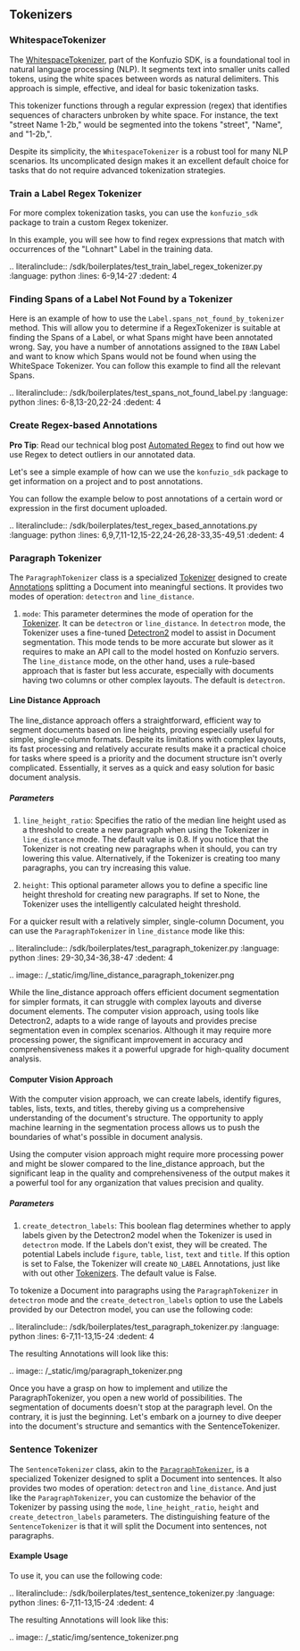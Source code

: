 ## Tokenizers

### WhitespaceTokenizer

The [WhitespaceTokenizer](https://dev.konfuzio.com/sdk/sourcecode.html#konfuzio_sdk.tokenizer.regex.WhitespaceTokenizer), 
part of the Konfuzio SDK, is a foundational tool in natural language processing (NLP). It segments text into smaller 
units called tokens, using the white spaces between words as natural delimiters. This approach is simple, effective, and 
ideal for basic tokenization tasks.

This tokenizer functions through a regular expression (regex) that identifies sequences of characters unbroken by white 
space. For instance, the text "street Name 1-2b," would be segmented into the tokens "street", "Name", and "1-2b,".

Despite its simplicity, the `WhitespaceTokenizer` is a robust tool for many NLP scenarios. Its uncomplicated design makes 
it an excellent default choice for tasks that do not require advanced tokenization strategies.

### Train a Label Regex Tokenizer

For more complex tokenization tasks, you can use the `konfuzio_sdk` package to train a custom Regex tokenizer.

In this example, you will see how to find regex expressions that match with occurrences of the "Lohnart" Label in the 
training data. 

.. literalinclude:: /sdk/boilerplates/test_train_label_regex_tokenizer.py
   :language: python
   :lines: 6-9,14-27
   :dedent: 4

### Finding Spans of a Label Not Found by a Tokenizer

Here is an example of how to use the `Label.spans_not_found_by_tokenizer` method. This will allow you to determine if a RegexTokenizer is suitable at finding the Spans of a Label, or what Spans might have been annotated wrong. Say, you have a number of annotations assigned to the `IBAN` Label and want to know which Spans would not be found when using the WhiteSpace Tokenizer. You can follow this example to find all the relevant Spans.

.. literalinclude:: /sdk/boilerplates/test_spans_not_found_label.py
   :language: python
   :lines: 6-8,13-20,22-24
   :dedent: 4

### Create Regex-based Annotations

**Pro Tip**: Read our technical blog post [Automated Regex](https://helm-nagel.com/Automated-Regex-Generation-based-on-examples) to find out how we use Regex to detect outliers in our annotated data.

Let's see a simple example of how can we use the `konfuzio_sdk` package to get information on a project and to post annotations.

You can follow the example below to post annotations of a certain word or expression in the first document uploaded.

.. literalinclude:: /sdk/boilerplates/test_regex_based_annotations.py
   :language: python
   :lines: 6,9,7,11-12,15-22,24-26,28-33,35-49,51
   :dedent: 4

### Paragraph Tokenizer

The `ParagraphTokenizer` class is a specialized [Tokenizer](https://dev.konfuzio.com/sdk/sourcecode.html#tokenizers) 
designed to create [Annotations](https://dev.konfuzio.com/sdk/sourcecode.html#annotation) splitting a Document into 
meaningful sections. It provides two modes of operation: `detectron` and `line_distance`.

1. `mode`: This parameter determines the mode of operation for the 
[Tokenizer](https://dev.konfuzio.com/sdk/sourcecode.html#tokenizers). It can be `detectron` or `line_distance`. 
In `detectron` mode, the Tokenizer uses a fine-tuned [Detectron2](https://github.com/facebookresearch/detectron2) model 
to assist in Document segmentation. This mode tends to be more accurate but slower as it requires to make an API call to 
the model hosted on Konfuzio servers. The `line_distance` mode, on the other hand, uses a rule-based approach that is 
faster but less accurate, especially with documents having two columns or other complex layouts. The default is 
`detectron`.

#### Line Distance Approach

The line_distance approach offers a straightforward, efficient way to segment documents based on line heights, proving 
especially useful for simple, single-column formats. Despite its limitations with complex layouts, its fast processing 
and relatively accurate results make it a practical choice for tasks where speed is a priority and the document 
structure isn't overly complicated. Essentially, it serves as a quick and easy solution for basic document analysis.

##### Parameters

1. `line_height_ratio`: Specifies the ratio of the median line height used as a threshold to create a new paragraph when 
using the Tokenizer in `line_distance` mode. The default value is 0.8. If you notice that the Tokenizer is not creating 
new paragraphs when it should, you can try lowering this value. Alternatively, if the Tokenizer is creating too many 
paragraphs, you can try increasing this value.

2. `height`: This optional parameter allows you to define a specific line height threshold for creating new paragraphs. 
If set to None, the Tokenizer uses the intelligently calculated height threshold.

For a quicker result with a relatively simpler, single-column Document, you can use the `ParagraphTokenizer` in 
`line_distance` mode like this:

.. literalinclude:: /sdk/boilerplates/test_paragraph_tokenizer.py
   :language: python
   :lines: 29-30,34-36,38-47
   :dedent: 4

.. image:: /_static/img/line_distance_paragraph_tokenizer.png

While the line_distance approach offers efficient document segmentation for simpler formats, it can struggle with complex 
layouts and diverse document elements. The computer vision approach, using tools like Detectron2, adapts to a wide range 
of layouts and provides precise segmentation even in complex scenarios. Although it may require more processing power, 
the significant improvement in accuracy and comprehensiveness makes it a powerful upgrade for high-quality document analysis.

#### Computer Vision Approach

With the computer vision approach, we can create labels, identify figures, tables, lists, texts, and titles, thereby giving 
us a comprehensive understanding of the document's structure. The opportunity to apply machine learning in the segmentation 
process allows us to push the boundaries of what's possible in document analysis.

Using the computer vision approach might require more processing power and might be slower compared to the line_distance 
approach, but the significant leap in the quality and comprehensiveness of the output makes it a powerful tool for any 
organization that values precision and quality.

##### Parameters

1. `create_detectron_labels`: This boolean flag determines whether to apply labels given by the Detectron2 model when 
the Tokenizer is used in `detectron` mode. If the Labels don't exist, they will be created. The potential Labels include 
`figure`, `table`, `list`, `text` and `title`. If this option is set to False, the Tokenizer will create `NO_LABEL` 
Annotations, just like with out other [Tokenizers](https://dev.konfuzio.com/sdk/sourcecode.html#tokenizers). The default 
value is False.

To tokenize a Document into paragraphs using the `ParagraphTokenizer` in `detectron` mode and the 
`create_detectron_labels` option to use the Labels provided by our Detectron model, you can use the following code:

.. literalinclude:: /sdk/boilerplates/test_paragraph_tokenizer.py
   :language: python
   :lines: 6-7,11-13,15-24
   :dedent: 4

The resulting Annotations will look like this:

.. image:: /_static/img/paragraph_tokenizer.png

Once you have a grasp on how to implement and utilize the ParagraphTokenizer, you open a new world of possibilities. 
The segmentation of documents doesn't stop at the paragraph level. On the contrary, it is just the beginning. Let's 
embark on a journey to dive deeper into the document's structure and semantics with the SentenceTokenizer.

### Sentence Tokenizer

The `SentenceTokenizer` class, akin to the [`ParagraphTokenizer`](https://dev.konfuzio.com/sdk/tutorials.html#paragraph-tokenizer), 
is a specialized Tokenizer designed to split a Document into sentences. It also provides two modes of operation: 
`detectron` and `line_distance`. And just like the `ParagraphTokenizer`, you can customize the behavior of the Tokenizer 
by passing using the `mode`, `line_height_ratio`, `height` and `create_detectron_labels` parameters. The distinguishing 
feature of the `SentenceTokenizer` is that it will split the Document into sentences, not paragraphs. 

#### Example Usage

To use it, you can use the following code:

.. literalinclude:: /sdk/boilerplates/test_sentence_tokenizer.py
   :language: python
   :lines: 6-7,11-13,15-24
   :dedent: 4

The resulting Annotations will look like this:

.. image:: /_static/img/sentence_tokenizer.png

